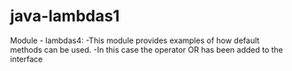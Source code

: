# java-lambdas1
Module - lambdas4: 
-This module provides examples of how default methods can be used.
-In this case the operator OR has been added to the interface


